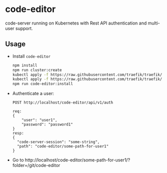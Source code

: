 # code-editor
code-server running on Kubernetes with Rest API authentication and multi-user support.

## Usage

- Install `code-editor`
  
  ```bash
  npm install
  npm run cluster:create
  kubectl apply -f https://raw.githubusercontent.com/traefik/traefik/v2.10/docs/content/reference/dynamic-configuration/kubernetes-crd-definition-v1.yml
  kubectl apply -f https://raw.githubusercontent.com/traefik/traefik/v2.10/docs/content/reference/dynamic-configuration/kubernetes-crd-rbac.yml
  npm run code-editor:install
  ```
- Authenticate a user:
  ```
  POST http://localhost/code-editor/api/v1/auth

  req:
  {
      "user": "user1",
      "password": "password1"
  }
  resp:
  {
    "code-server-session": "some-string",
    "path": "code-editor/some-path-for-user1"
  }
  ```
- Go to http://localhost/code-editor/some-path-for-user1/?folder=/git/code-editor
